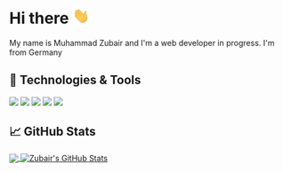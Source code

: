 # Hi there <img src="https://raw.githubusercontent.com/mzubair481/mzubair481/main/wave.gif" width="30px">
My name is Muhammad Zubair and I'm a web developer in progress. I'm from Germany

## 🔧 Technologies & Tools
<img src="https://cdn.iconscout.com/icon/free/png-256/visual-studio-code-3251603-2724650.png" width="30px">
<img src="https://cdn.iconscout.com/icon/free/png-256/node-js-1174925.png" width="30px">
<img src="https://cdn.iconscout.com/icon/free/png-256/mysql-4-226026.png" width="30px">
<img src="https://cdn.iconscout.com/icon/free/png-256/javascript-2752148-2284965.png" width="30px">
<img src="https://cdn.iconscout.com/icon/free/png-256/react-226053.png" width="30px">

## &#x1f4c8; GitHub Stats

<a href="https://github.com/mzubair481/mzubair481">
  <img align="center" src="https://github-readme-stats.vercel.app/api/top-langs/?username=mzubair481&hide=java,text&title_color=ffffff&text_color=c9cacc&icon_color=2bbc8a&bg_color=1d1f21&langs_count=3" />
</a>
<a href="https://github.com/mzubair481/mzubair481">
  <img align="center" src="https://github-readme-stats.vercel.app/api?username=mzubair481&show_icons=true&line_height=27&count_private=true&title_color=ffffff&text_color=c9cacc&icon_color=2bbc8a&bg_color=1d1f21" alt="Zubair's GitHub Stats" />
</a>
